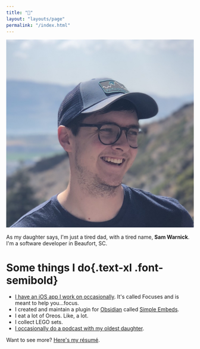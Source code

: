 ```yaml
---
title: "👋"
layout: "layouts/page"
permalink: "/index.html"
---
```


<div class="flex flex-col sm:flex-row items-center gap-4 border-b">
<div class="flex-shrink-0 m-2 h-[130px] w-[130px] relative">
    <img src="./profile.jpg" alt="Picture of Sam Warnick" class="m-0 rounded-full h-full w-full absolute inset-0"></img>
    <div class="rounded-full shadow-md shadow-pink-400/60 h-full w-full absolute inset-0 rotate-[110deg] motion-safe:animate-[spin-110_10s_linear_infinite] mix-blend-multiply"></div>
    <div class="rounded-full shadow-md shadow-orange-300/60 h-full w-full absolute inset-0 rotate-[300deg] motion-safe:animate-[spin-300_15s_ease-in-out_infinite] mix-blend-multiply"></div>
    <div class="rounded-full shadow-md shadow-cyan-400/50 h-full w-full absolute inset-0 rotate-[0deg] motion-safe:animate-[spin_8s_linear_infinite_reverse] mix-blend-lighten"></div>
    <div class="rounded-full shadow-md shadow-cyan-400/60 h-full w-full absolute inset-0 rotate-[180deg] motion-safe:animate-[spin-180_8s_linear_infinite_reverse] mix-blend-multiply"></div>
</div>

As my daughter says, I'm just a tired dad, with a tired name, **Sam Warnick**. I'm a software developer in Beaufort, SC.
</div>

# **Some things I do**{.text-xl .font-semibold}

-   [I have an iOS app I work on occasionally](https://apps.apple.com/us/app/focuses/id1492385864?ls=1). It's called Focuses and is meant to help you...focus.
-   I created and maintain a plugin for [Obsidian](https://obsidian.md) called [Simple Embeds](https://github.com/samwarnick/obsidian-simple-embeds).
-   I eat a lot of Oreos. Like, a lot.
-   I collect LEGO sets.
-   [I occasionally do a podcast with my oldest daughter](https://lilyandsam.show).

Want to see more? [Here's my résumé](/resume).
